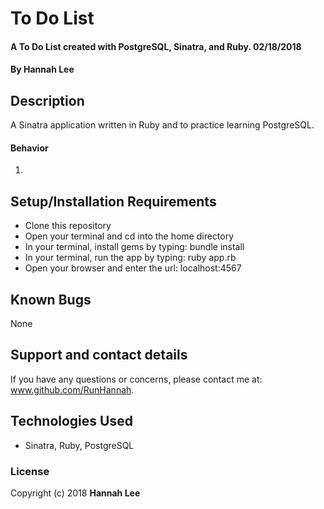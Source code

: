 # To Do List

#### A To Do List created with PostgreSQL, Sinatra, and Ruby. 02/18/2018

#### By **Hannah Lee**

## Description

A Sinatra application written in Ruby and to practice learning PostgreSQL.

#### Behavior
1.

## Setup/Installation Requirements

* Clone this repository
* Open your terminal and cd into the home directory
* In your terminal, install gems by typing: bundle install
* In your terminal, run the app by typing: ruby app.rb
* Open your browser and enter the url: localhost:4567

## Known Bugs

None

## Support and contact details

If you have any questions or concerns, please contact me at: www.github.com/RunHannah.

## Technologies Used

* Sinatra, Ruby, PostgreSQL

### License

Copyright (c) 2018  **Hannah Lee**
